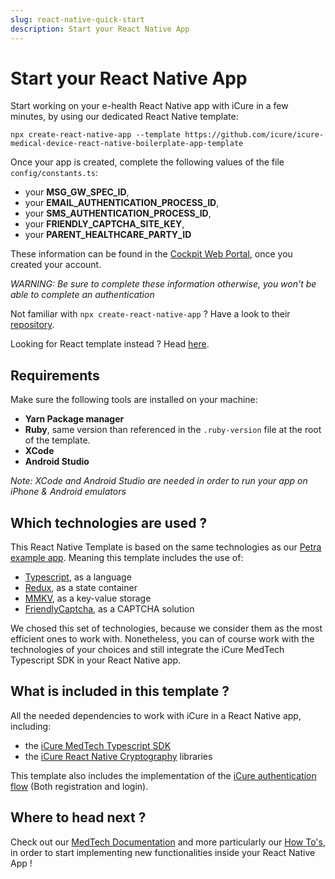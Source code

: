 ```yaml
---
slug: react-native-quick-start
description: Start your React Native App
---
```


# Start your React Native App

Start working on your e-health React Native app with iCure in a few minutes, by using our dedicated React Native template: 
```
npx create-react-native-app --template https://github.com/icure/icure-medical-device-react-native-boilerplate-app-template
```

Once your app is created, complete the following values of the file `config/constants.ts`: 
- your **MSG_GW_SPEC_ID**,
- your **EMAIL_AUTHENTICATION_PROCESS_ID**,
- your **SMS_AUTHENTICATION_PROCESS_ID**,
- your **FRIENDLY_CAPTCHA_SITE_KEY**,
- your **PARENT_HEALTHCARE_PARTY_ID**

These information can be found in the [Cockpit Web Portal](https://cockpit.icure.cloud/), once you created your account. 

*WARNING: Be sure to complete these information otherwise, you won't be able to complete an authentication*

Not familiar with `npx create-react-native-app` ? Have a look to their [repository](https://github.com/expo/create-react-native-app).

Looking for React template instead ? Head [here](https://github.com/icure/icure-medical-device-react-js-boilerplate-app-template).


## Requirements 
Make sure the following tools are installed on your machine: 
- **Yarn Package manager**
- **Ruby**, same version than referenced in the `.ruby-version` file at the root of the template. 
- **XCode**
- **Android Studio**

*Note: XCode and Android Studio are needed in order to run your app on iPhone & Android emulators*


## Which technologies are used ?
This React Native Template is based on the same technologies as our [Petra example app](https://github.com/icure/icure-medical-device-react-native-app-tutorial). Meaning this template includes the use of: 
- [Typescript](https://www.typescriptlang.org/docs/handbook/typescript-from-scratch.html), as a language
- [Redux](https://redux.js.org/introduction/getting-started), as a state container
- [MMKV](https://github.com/Tencent/MMKV), as a key-value storage
- [FriendlyCaptcha](https://friendlycaptcha.com/), as a CAPTCHA solution

We chosed this set of technologies, because we consider them as the most efficient ones to work with. 
Nonetheless, you can of course work with the technologies of your choices and still integrate the iCure MedTech Typescript SDK in your React Native app.

## What is included in this template ? 
All the needed dependencies to work with iCure in a React Native app, including:
- the [iCure MedTech Typescript SDK](https://github.com/icure/icure-medical-device-js-sdk) 
- the [iCure React Native Cryptography](https://github.com/icure/icure-react-native-cryptography) libraries

This template also includes the implementation of the [iCure authentication flow](https://docs.icure.com/sdks/how-to/how-to-authenticate-a-user/how-to-authenticate-a-user) (Both registration and login).  

## Where to head next ? 
Check out our [MedTech Documentation](https://docs.icure.com/sdks/intro) and more particularly our [How To's](https://docs.icure.com/sdks/how-to/index), in order to start implementing new functionalities inside your React Native App ! 